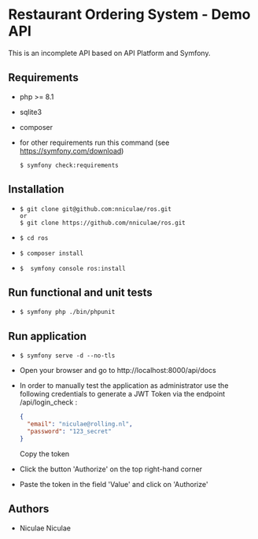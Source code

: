 # Restaurant Ordering System - Demo API

This is an incomplete API based on API Platform and Symfony.

## Requirements

- php >= 8.1
- sqlite3
- composer
- for other requirements run this command (see https://symfony.com/download)

  ```console
  $ symfony check:requirements
  ```

## Installation

- ```console
  $ git clone git@github.com:nniculae/ros.git
  or
  $ git clone https://github.com/nniculae/ros.git
  ```
- ```console
  $ cd ros
  ```
- ```console
  $ composer install
  ```
- ```console
  $  symfony console ros:install
  ```

## Run functional and unit tests

- ```console
  $ symfony php ./bin/phpunit
  ```

## Run application

- ```console
  $ symfony serve -d --no-tls
  ```
- Open your browser and go to http://localhost:8000/api/docs
- In order to manually test the application as administrator
  use the following credentials to generate a JWT Token via the endpoint /api/login_check :

  ```json
  {
    "email": "niculae@rolling.nl",
    "password": "123_secret"
  }
  ```

  Copy the token

- Click the button 'Authorize' on the top right-hand corner
- Paste the token in the field 'Value' and click on 'Authorize'

## Authors

- Niculae Niculae
